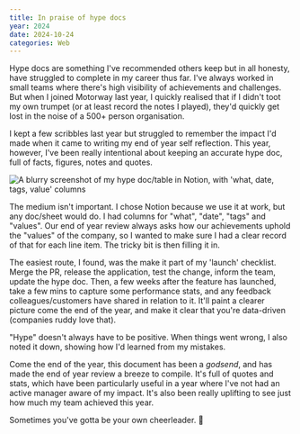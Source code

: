 ```yaml
---
title: In praise of hype docs
year: 2024
date: 2024-10-24
categories: Web
---
```


Hype docs are something I've recommended others keep but in all honesty, have struggled to complete in my career thus far. I've always worked in small teams where there's high visibility of achievements and challenges. But when I joined Motorway last year, I quickly realised that if I didn't toot my own trumpet (or at least record the notes I played), they'd quickly get lost in the noise of a 500+ person organisation.

I kept a few scribbles last year but struggled to remember the impact I'd made when it came to writing my end of year self reflection. This year, however, I've been really intentional about keeping an accurate hype doc, full of facts, figures, notes and quotes.

![A blurry screenshot of my hype doc/table in Notion, with 'what, date, tags, value' columns](/images/blog/hype.jpg)

The medium isn't important. I chose Notion because we use it at work, but any doc/sheet would do. I had columns for "what", "date", "tags" and "values". Our end of year review always asks how our achievements uphold the "values" of the company, so I wanted to make sure I had a clear record of that for each line item. The tricky bit is then filling it in.

The easiest route, I found, was the make it part of my 'launch' checklist. Merge the PR, release the application, test the change, inform the team, update the hype doc. Then, a few weeks after the feature has launched, take a few mins to capture some performance stats, and any feedback colleagues/customers have shared in relation to it. It'll paint a clearer picture come the end of the year, and make it clear that you're data-driven (companies ruddy love that).

"Hype" doesn't always have to be positive. When things went wrong, I also noted it down, showing how I'd learned from my mistakes.

Come the end of the year, this document has been a _godsend_, and has made the end of year review a breeze to compile. It's full of quotes and stats, which have been particularly useful in a year where I've not had an active manager aware of my impact. It's also been really uplifting to see just how much my team achieved this year.

Sometimes you've gotta be your own cheerleader. 📣
